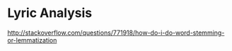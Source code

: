 Lyric Analysis
==============

http://stackoverflow.com/questions/771918/how-do-i-do-word-stemming-or-lemmatization
